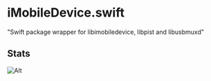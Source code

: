 # iMobileDevice.swift
"Swift package wrapper for libimobiledevice, libpist and libusbmuxd"

## Stats

![Alt](https://repobeats.axiom.co/api/embed/71d35025ca724164cd44952509c51ef731e9c1c7.svg "Repobeats analytics image")
